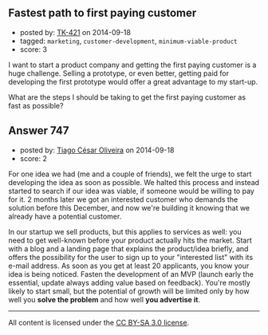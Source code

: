 ## Fastest path to first paying customer

- posted by: [TK-421](https://stackexchange.com/users/4125630/tk-421) on 2014-09-18
- tagged: `marketing`, `customer-development`, `minimum-viable-product`
- score: 3

I want to start a product company and getting the first paying customer is a huge challenge. Selling a prototype, or even better, getting paid for developing the first prototype would offer a great advantage to my start-up. 

What are the steps I should be taking to get the first paying customer as fast as possible? 


## Answer 747

- posted by: [Tiago César Oliveira](https://stackexchange.com/users/1257691/tiago-c-sar-oliveira) on 2014-09-18
- score: 2

For one idea we had (me and a couple of friends), we felt the urge to start developing the idea as soon as possible. We halted this process and instead started to search if our idea was viable, if someone would be willing to pay for it. 2 months later we got an interested customer who demands the solution before this December, and now we're building it knowing that we already have a potential customer.

In our startup we sell products, but this applies to services as well: you need to get well-known before your product actually hits the market. Start with a blog and a landing page that explains the product/idea briefly, and offers the possibility for the user to sign up to your "interested list" with its e-mail address. As soon as you get at least 20 applicants, you know your idea is being noticed. Fasten the development of an MVP (launch early the essential, update always adding value based on feedback). You're mostly likely to start small, but the potential of growth will be limited only by how well you **solve the problem** and how well **you advertise it**.



---

All content is licensed under the [CC BY-SA 3.0 license](https://creativecommons.org/licenses/by-sa/3.0/).
